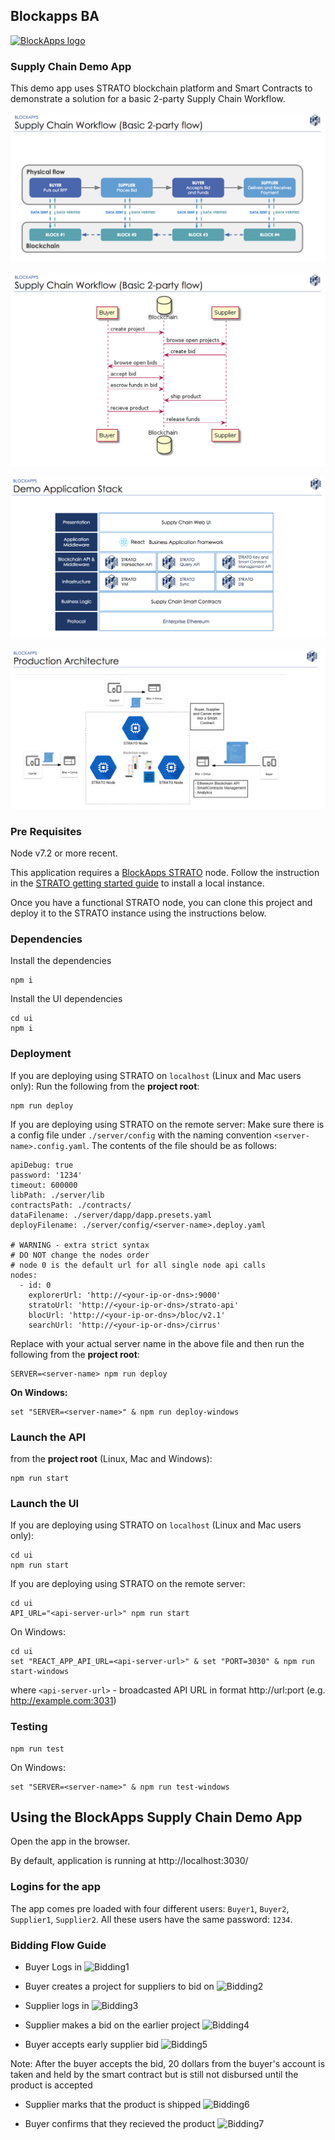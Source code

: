 Blockapps BA
------------
[![BlockApps logo](http://blockapps.net/img/logo_cropped.png)](http://blockapps.net)

### Supply Chain Demo App
This demo app uses STRATO blockchain platform and Smart Contracts to demonstrate a solution for a basic 2-party Supply Chain Workflow.

![Alt text](SupplyChain-Workflow.png?raw=true "Supply Chain Workflow")

![Alt text](sequence-diagram-05.png?raw=true "Supply Chain Sequence Diagram")

![Alt text](Demo_Application_Stack.png?raw=true "Demo Application Stack")

![Alt text](Production_Architecture.png?raw=true "Production Architecture")

### Pre Requisites

Node v7.2 or more recent.

This application requires a [BlockApps STRATO](http://blockapps.net/blockapps-strato-blockchain-application-development/) node. Follow the instruction in the [STRATO getting started guide](https://github.com/blockapps/strato-getting-started) to install a local instance.

Once you have a functional STRATO node, you can clone this project and deploy it to the STRATO instance using the instructions below.

### Dependencies


Install the dependencies

```
npm i
```

Install the UI dependencies

```
cd ui
npm i
```

### Deployment

If you are deploying using STRATO on `localhost` (Linux and Mac users only):
Run the following from the **project root**:
```
npm run deploy
```

If you are deploying using STRATO on the remote server:
Make sure there is a config file under `./server/config` with the naming convention `<server-name>.config.yaml`. The contents of the file should be as follows:

```
apiDebug: true
password: '1234'
timeout: 600000
libPath: ./server/lib
contractsPath: ./contracts/
dataFilename: ./server/dapp/dapp.presets.yaml
deployFilename: ./server/config/<server-name>.deploy.yaml

# WARNING - extra strict syntax
# DO NOT change the nodes order
# node 0 is the default url for all single node api calls
nodes:
  - id: 0
    explorerUrl: 'http://<your-ip-or-dns>:9000'
    stratoUrl: 'http://<your-ip-or-dns>/strato-api'
    blocUrl: 'http://<your-ip-or-dns>/bloc/v2.1'
    searchUrl: 'http://<your-ip-or-dns>/cirrus'
```

Replace <server-name> with your actual server name in the above file and then run the following from the **project root**:

```
SERVER=<server-name> npm run deploy
```
**On Windows:**
```
set "SERVER=<server-name>" & npm run deploy-windows
```

### Launch the API

from the **project root** (Linux, Mac and Windows):

```
npm run start
```

### Launch the UI
If you are deploying using STRATO on `localhost` (Linux and Mac users only):
```
cd ui
npm run start
```
If you are deploying using STRATO on the remote server:
```
cd ui
API_URL="<api-server-url>" npm run start
```
On Windows:
```
cd ui
set "REACT_APP_API_URL=<api-server-url>" & set "PORT=3030" & npm run start-windows
```
where `<api-server-url>` - broadcasted API URL in format http://url:port (e.g. http://example.com:3031)

### Testing

```
npm run test
```
On Windows:
```
set "SERVER=<server-name>" & npm run test-windows
```
<!--MKDOCS_DOC_DIVIDER_USAGE-->
## Using the BlockApps Supply Chain Demo App

Open the app in the browser.

By default, application is running at http://localhost:3030/

### Logins for the app
The app comes pre loaded with four different users: `Buyer1`, `Buyer2`, `Supplier1`, `Supplier2`. All these users have the same password: `1234`.

### Bidding Flow Guide

- Buyer Logs in
![Bidding1](http://i.imgur.com/kKVZkZO.gif)

- Buyer creates a project for suppliers to bid on
![Bidding2](http://i.imgur.com/xADXnrX.gif)

- Supplier logs in
![Bidding3](http://i.imgur.com/jNke2we.gif)

- Supplier makes a bid on the earlier project
![Bidding4](http://i.imgur.com/4msxzoR.gif)

- Buyer accepts early supplier bid
![Bidding5](http://i.imgur.com/WmK3lO4.gif)

Note: After the buyer accepts the bid, 20 dollars from the buyer's account is taken and held by the smart contract but is still not disbursed until the product is accepted

- Supplier marks that the product is shipped
![Bidding6](http://i.imgur.com/qYSeMAk.gif)

- Buyer confirms that they recieved the product
![Bidding7](http://i.imgur.com/xD5g7dE.gif)


<!--![Bidding](http://i.imgur.com/3GdKBMj.gif)


![Bidding2](http://i.imgur.com/rQF6oK6.gif)


![Bidding3](http://i.imgur.com/RnCXrSO.gif)


![Bidding4](http://i.imgur.com/54TVkKh.gif)-->
